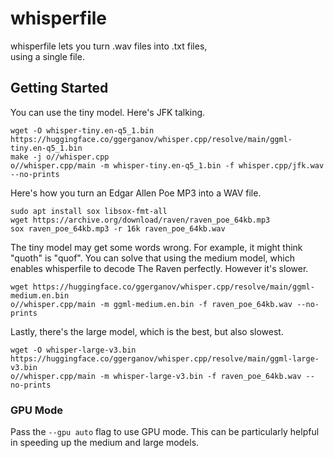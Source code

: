 # whisperfile

whisperfile lets you turn .wav files into .txt files,  
using a single file.

## Getting Started

You can use the tiny model. Here's JFK talking.

```
wget -O whisper-tiny.en-q5_1.bin https://huggingface.co/ggerganov/whisper.cpp/resolve/main/ggml-tiny.en-q5_1.bin
make -j o//whisper.cpp
o//whisper.cpp/main -m whisper-tiny.en-q5_1.bin -f whisper.cpp/jfk.wav --no-prints
```

Here's how you turn an Edgar Allen Poe MP3 into a WAV file.

```
sudo apt install sox libsox-fmt-all
wget https://archive.org/download/raven/raven_poe_64kb.mp3
sox raven_poe_64kb.mp3 -r 16k raven_poe_64kb.wav
```

The tiny model may get some words wrong. For example, it might think
"quoth" is "quof". You can solve that using the medium model, which
enables whisperfile to decode The Raven perfectly. However it's slower.

```
wget https://huggingface.co/ggerganov/whisper.cpp/resolve/main/ggml-medium.en.bin
o//whisper.cpp/main -m ggml-medium.en.bin -f raven_poe_64kb.wav --no-prints
```

Lastly, there's the large model, which is the best, but also slowest.

```
wget -O whisper-large-v3.bin https://huggingface.co/ggerganov/whisper.cpp/resolve/main/ggml-large-v3.bin
o//whisper.cpp/main -m whisper-large-v3.bin -f raven_poe_64kb.wav --no-prints
```

### GPU Mode

Pass the `--gpu auto` flag to use GPU mode. This can be particularly
helpful in speeding up the medium and large models.
